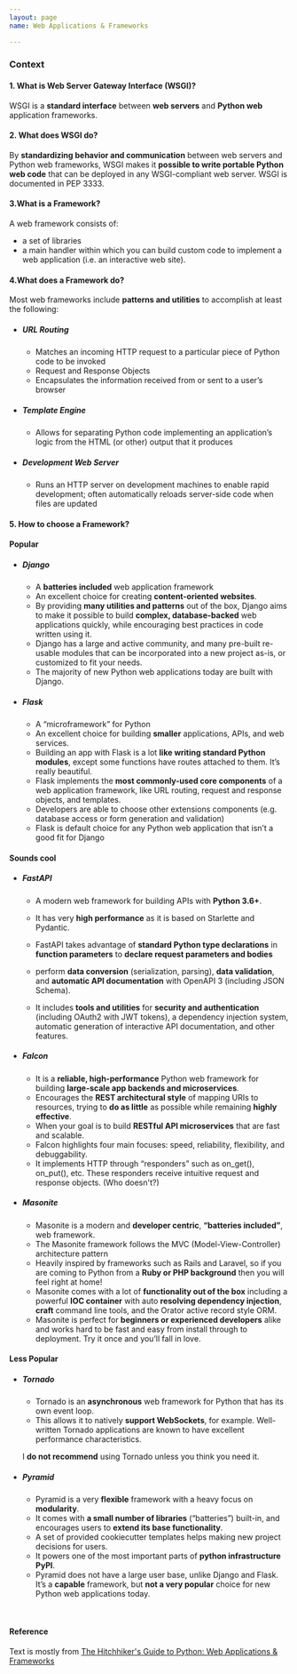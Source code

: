 ```yaml
---
layout: page
name: Web Applications & Frameworks

---
```

### Context
#### 1. What is Web Server Gateway Interface (WSGI)?
WSGI is a **standard interface** between **web servers** and **Python web** application frameworks.

#### 2. What does WSGI do?
By **standardizing behavior and communication** between web servers and Python web frameworks, WSGI makes it **possible to write portable Python web code** that can be deployed in any WSGI-compliant web server. WSGI is documented in PEP 3333.

#### 3.What is a Framework?

A web framework consists of:
 * a set of libraries
 * a main handler within which you can build custom code to implement a web application (i.e. an interactive web site).  

#### 4.What does a Framework do?
Most web frameworks include **patterns and utilities** to accomplish at least the following:

 * ##### URL Routing
   * Matches an incoming HTTP request to a particular piece of Python code to be invoked
   * Request and Response Objects
   * Encapsulates the information received from or sent to a user’s browser
 * ##### Template Engine
   * Allows for separating Python code implementing an application’s logic from the HTML (or other) output that it produces
 * ##### Development Web Server
   * Runs an HTTP server on development machines to enable rapid development; often automatically reloads server-side code when files are updated

#### 5. How to choose a Framework?
#### Popular
 * ##### Django  
    * A **batteries included** web application framework
    * An excellent choice for creating **content-oriented websites**.
    * By providing **many utilities and patterns** out of the box, Django aims to make it possible to build **complex, database-backed** web applications quickly, while encouraging best practices in code written using it.
    * Django has a large and active community, and many pre-built re-usable modules that can be incorporated into a new project as-is, or customized to fit your needs.
    * The majority of new Python web applications today are built with Django.

 * ##### Flask
    * A “microframework” for Python
    * An excellent choice for building **smaller** applications, APIs, and web services.
    * Building an app with Flask is a lot **like writing standard Python modules**, except some functions have routes attached to them. It’s really beautiful.
    * Flask implements the **most commonly-used core components** of a web application framework, like URL routing, request and response objects, and templates.
    * Developers are able to choose other extensions components (e.g. database access or form generation and validation)
    * Flask is default choice for any Python web application that isn’t a good fit for Django

#### Sounds cool
* ##### FastAPI
    * A modern web framework for building APIs with **Python 3.6+**.
    * It has very **high performance** as it is based on Starlette and Pydantic.

    * FastAPI takes advantage of **standard Python type declarations** in **function parameters** to **declare request parameters and bodies**
    * perform **data conversion** (serialization, parsing), **data validation**, and **automatic API documentation** with OpenAPI 3 (including JSON Schema).
    * It includes **tools and utilities** for **security and authentication** (including OAuth2 with JWT tokens), a dependency injection system, automatic generation of interactive API documentation, and other features.

* ##### Falcon
    * It is a **reliable, high-performance** Python web framework for building **large-scale app backends and microservices**.
    * Encourages the **REST architectural style** of mapping URIs to resources, trying to **do as little** as possible while remaining **highly effective**.
    * When your goal is to build **RESTful API microservices** that are fast and scalable.
    * Falcon highlights four main focuses: speed, reliability, flexibility, and debuggability.
    * It implements HTTP through “responders” such as on_get(), on_put(), etc. These responders receive intuitive request and response objects. (Who doesn't?)

* ##### Masonite
   * Masonite is a modern and **developer centric**, **“batteries included”**, web framework.
   * The Masonite framework follows the MVC (Model-View-Controller) architecture pattern
   * Heavily inspired by frameworks such as Rails and Laravel, so if you are coming to Python from a **Ruby or PHP background** then you will feel right at home!
   * Masonite comes with a lot of **functionality out of the box** including a powerful **IOC container** with auto **resolving dependency injection**, **craft** command line tools, and the Orator active record style ORM.
  * Masonite is perfect for **beginners or experienced developers** alike and works hard to be fast and easy from install through to deployment. Try it once and you’ll fall in love.

#### Less Popular
* ##### Tornado

    * Tornado is an **asynchronous** web framework for Python that has its own event loop.
    * This allows it to natively **support WebSockets**, for example. Well-written Tornado applications are known to have excellent performance characteristics.

    I **do not recommend** using Tornado unless you think you need it.

* ##### Pyramid

    * Pyramid is a very **flexible** framework with a heavy focus on **modularity**.
    * It comes with **a small number of libraries** (“batteries”) built-in, and encourages users to **extend its base functionality**.
    * A set of provided cookiecutter templates helps making new project decisions for users.
    * It powers one of the most important parts of **python infrastructure PyPI**.
    * Pyramid does not have a large user base, unlike Django and Flask. It’s a **capable** framework, but **not a very popular** choice for new Python web applications today.


<br>

#### Reference
Text is mostly from [The Hitchhiker's Guide to Python: Web Applications & Frameworks](https://docs.python-guide.org/scenarios/web/)
